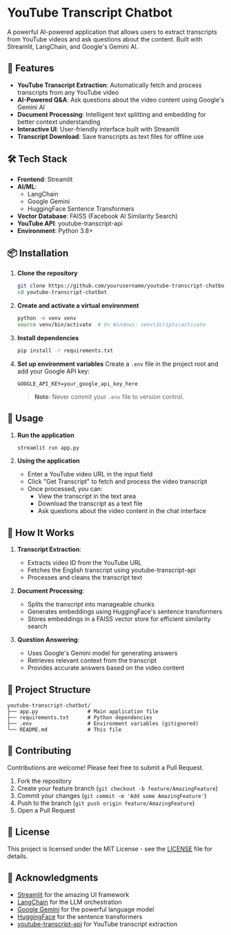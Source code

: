 # YouTube Transcript Chatbot

A powerful AI-powered application that allows users to extract transcripts from YouTube videos and ask questions about the content. Built with Streamlit, LangChain, and Google's Gemini AI.

## 🚀 Features

- **YouTube Transcript Extraction**: Automatically fetch and process transcripts from any YouTube video
- **AI-Powered Q&A**: Ask questions about the video content using Google's Gemini AI
- **Document Processing**: Intelligent text splitting and embedding for better context understanding
- **Interactive UI**: User-friendly interface built with Streamlit
- **Transcript Download**: Save transcripts as text files for offline use

## 🛠️ Tech Stack

- **Frontend**: Streamlit
- **AI/ML**: 
  - LangChain
  - Google Gemini
  - HuggingFace Sentence Transformers
- **Vector Database**: FAISS (Facebook AI Similarity Search)
- **YouTube API**: youtube-transcript-api
- **Environment**: Python 3.8+

## 📦 Installation

1. **Clone the repository**
   ```bash
   git clone https://github.com/yourusername/youtube-transcript-chatbot.git
   cd youtube-transcript-chatbot
   ```

2. **Create and activate a virtual environment**
   ```bash
   python -m venv venv
   source venv/bin/activate  # On Windows: venv\Scripts\activate
   ```

3. **Install dependencies**
   ```bash
   pip install -r requirements.txt
   ```

4. **Set up environment variables**
   Create a `.env` file in the project root and add your Google API key:
   ```
   GOOGLE_API_KEY=your_google_api_key_here
   ```
   > **Note**: Never commit your `.env` file to version control.

## 🚀 Usage

1. **Run the application**
   ```bash
   streamlit run app.py
   ```

2. **Using the application**
   - Enter a YouTube video URL in the input field
   - Click "Get Transcript" to fetch and process the video transcript
   - Once processed, you can:
     - View the transcript in the text area
     - Download the transcript as a text file
     - Ask questions about the video content in the chat interface

## 🧠 How It Works

1. **Transcript Extraction**:
   - Extracts video ID from the YouTube URL
   - Fetches the English transcript using youtube-transcript-api
   - Processes and cleans the transcript text

2. **Document Processing**:
   - Splits the transcript into manageable chunks
   - Generates embeddings using HuggingFace's sentence transformers
   - Stores embeddings in a FAISS vector store for efficient similarity search

3. **Question Answering**:
   - Uses Google's Gemini model for generating answers
   - Retrieves relevant context from the transcript
   - Provides accurate answers based on the video content

## 📂 Project Structure

```
youtube-transcript-chatbot/
├── app.py                # Main application file
├── requirements.txt      # Python dependencies
├── .env                  # Environment variables (gitignored)
└── README.md             # This file
```

## 🤝 Contributing

Contributions are welcome! Please feel free to submit a Pull Request.

1. Fork the repository
2. Create your feature branch (`git checkout -b feature/AmazingFeature`)
3. Commit your changes (`git commit -m 'Add some AmazingFeature'`)
4. Push to the branch (`git push origin feature/AmazingFeature`)
5. Open a Pull Request

## 📄 License

This project is licensed under the MIT License - see the [LICENSE](LICENSE) file for details.

## 🙏 Acknowledgments

- [Streamlit](https://streamlit.io/) for the amazing UI framework
- [LangChain](https://python.langchain.com/) for the LLM orchestration
- [Google Gemini](https://ai.google.dev/) for the powerful language model
- [HuggingFace](https://huggingface.co/) for the sentence transformers
- [youtube-transcript-api](https://github.com/jdepoix/youtube-transcript-api) for YouTube transcript extraction